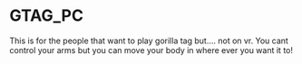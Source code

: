 # GTAG_PC
This is for the people that want to play gorilla tag but.... not on vr. You cant control your arms but you can move your body in where ever you want it to!
